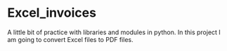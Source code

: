 # Excel_invoices
A little bit of practice with libraries and modules in python.
In this project I am going to convert Excel files to PDF files.